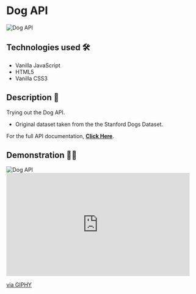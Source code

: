 # Dog API

<img src="https://i.imgur.com/iJHMy3D.png" alt="Dog API">

## Technologies used 🛠️
* Vanilla JavaScript
* HTML5
* Vanilla CSS3

## Description 📝
Trying out the Dog API.
- Original dataset taken from the the Stanford Dogs Dataset.

For the full API documentation, <strong><a href="https://dog.ceo/dog-api/about">Click Here</a></strong>.

## Demonstration 🤹‍♂️
<img src="https://media.giphy.com/media/POsCyrXOnfhZLLOJoh/source.gif" alt="Dog API">
<iframe src="https://giphy.com/embed/POsCyrXOnfhZLLOJoh" width="480" height="270" frameBorder="0" class="giphy-embed" allowFullScreen></iframe><p><a href="https://giphy.com/gifs/POsCyrXOnfhZLLOJoh">via GIPHY</a></p>
